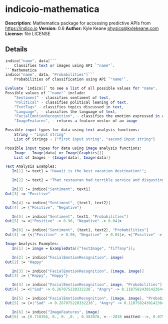 # indicoio-mathematica
**Description:** Mathematica package for accessing predictive APIs from https://indico.io
**Version:** 0.6
**Author:** Kyle Keane <physics@kylekeane.com>
**License:** file LICENSE

## Details
```Mathematica
indico["name", data]```
	Classifies text or images using API `"name"`.
```Mathematica
indico["name", data, "Probabilities"]```
	Probabilities of classification using API `"name"`.

Evaluate `indico[]` to see a list of all possible values for "name".
Possible values of `"name"` include:
	"Sentiment" - classifies sentiment of text,
	"Political" - classifies political leaning of text,
	"TextTags" - classifies topics discussed in text,
	"Language", - classifies the language of text,
	"FacialEmotionRecognition", - classifies the emotion expressed in an image of a person's face,
	"ImageFeatures", - returns a feature vector of an image

Possible input types for data using text analysis functions:
	String - "input string"
	List of Strings - {"first input string", "second input string"}

Possible input types for data using image analysis functions:
	Image - Image[data] or Image[Graphics[]]
	List of Images - {Image[data], Image[data]}

Text Analysis Examples:
   In[1] := text1 = "Hawaii is the best vacation destination!";

   In[2] := text2 = "That restauran had terrible service and disgusting food!";

   In[3] := indico["Sentiment", text1]
Out[3] := "Positive"

   In[4] := indico["Sentiment", {text1, text2}]
Out[4] := {"Positive", "Negative"}

   In[5] := indico["Sentiment", text1, "Probabilities"]
Out[5] := <|"Positive" -> 0.96, "Negative" -> 0.04|>

   In[6] := indico["Sentiment", {text1, text2}, "Probabilities"]
Out[4] := {<|"Positive" -> 0.96, "Negative" -> 0.04|>, <|"Positive" -> 0.04, "Negative" -> 0.96|>}

Image Analysis Examples:
   In[1] := image = ExampleData[{"TestImage", "Tiffany"}];

   In[2] := indico["FacialEmotionRecognition", image]
Out[2] := "Happy"

   In[3] := indico["FacialEmotionRecognition", {image, image}]
Out[3] := {"Happy", "Happy"}

   In[4] := indico["FacialEmotionRecognition", image, "Probabilities"]
Out[4] := <|"Sad" -> 0.267075220332238`, "Angry" -> 0.11075824301423644`, "Surprise" -> 0.005966154897323556`, "Fear" -> 0.11908871969391857`, "Neutral" -> 0.1073345177595749`, "Happy" -> 0.38977714430270854`|>

   In[5] := indico["FacialEmotionRecognition", {image, image}, "Probabilities"]
Out[5] := {<|"Sad" -> 0.267075220332238`, "Angry" -> 0.11075824301423644`, "Surprise" -> 0.005966154897323556`, "Fear" -> 0.11908871969391857`, "Neutral" -> 0.1073345177595749`, "Happy" -> 0.38977714430270854`|>, <|"Sad" -> 0.267075220332238`, "Angry" -> 0.11075824301423644`, "Surprise" -> 0.005966154897323556`, "Fear" -> 0.11908871969391857`, "Neutral" -> 0.1073345177595749`, "Happy" -> 0.38977714430270854`|>}

   In[6] := indico["ImageFeatures", image]
Out[6] := {0.710356, 0., 0. ,0. , 0.383978, <---2038 omitted--->, 0.0758799, 0., 0., 0., 2.16368}